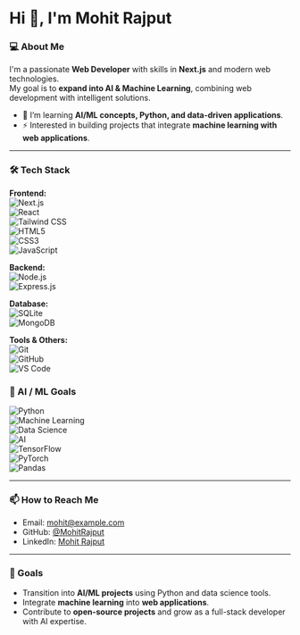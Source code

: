 # Hi 👋, I'm Mohit Rajput

### 💻 About Me
I'm a passionate **Web Developer** with skills in **Next.js** and modern web technologies.  
My goal is to **expand into AI & Machine Learning**, combining web development with intelligent solutions.

- 🌱 I’m learning **AI/ML concepts, Python, and data-driven applications**.
- ⚡ Interested in building projects that integrate **machine learning with web applications**.

---

### 🛠 Tech Stack
**Frontend:**  
![Next.js](https://img.shields.io/badge/Next.js-000000?style=for-the-badge&logo=next.js&logoColor=white)  
![React](https://img.shields.io/badge/React-61DAFB?style=for-the-badge&logo=react&logoColor=black)  
![Tailwind CSS](https://img.shields.io/badge/Tailwind_CSS-06B6D4?style=for-the-badge&logo=tailwind-css&logoColor=white)  
![HTML5](https://img.shields.io/badge/HTML5-E34F26?style=for-the-badge&logo=html5&logoColor=white)  
![CSS3](https://img.shields.io/badge/CSS3-1572B6?style=for-the-badge&logo=css3&logoColor=white)  
![JavaScript](https://img.shields.io/badge/JavaScript-F7DF1E?style=for-the-badge&logo=javascript&logoColor=black)  

**Backend:**  
![Node.js](https://img.shields.io/badge/Node.js-339933?style=for-the-badge&logo=node.js&logoColor=white)  
![Express.js](https://img.shields.io/badge/Express.js-000000?style=for-the-badge&logo=express&logoColor=white)  

**Database:**  
![SQLite](https://img.shields.io/badge/SQLite-07405E?style=for-the-badge&logo=sqlite&logoColor=white)  
![MongoDB](https://img.shields.io/badge/MongoDB-47A248?style=for-the-badge&logo=mongodb&logoColor=white)  

**Tools & Others:**  
![Git](https://img.shields.io/badge/Git-F05032?style=for-the-badge&logo=git&logoColor=white)  
![GitHub](https://img.shields.io/badge/GitHub-181717?style=for-the-badge&logo=github&logoColor=white)  
![VS Code](https://img.shields.io/badge/VS_Code-007ACC?style=for-the-badge&logo=visual-studio-code&logoColor=white)  

### 🤖 AI / ML Goals
![Python](https://img.shields.io/badge/Python-3776AB?style=for-the-badge&logo=python&logoColor=white)  
![Machine Learning](https://img.shields.io/badge/Machine_Learning-F7DF1E?style=for-the-badge&logo=machine-learning&logoColor=black)  
![Data Science](https://img.shields.io/badge/Data_Science-FF6F61?style=for-the-badge&logo=data-science&logoColor=white)  
![AI](https://img.shields.io/badge/AI-4B0082?style=for-the-badge&logo=artificial-intelligence&logoColor=white)  
![TensorFlow](https://img.shields.io/badge/TensorFlow-FF6F00?style=for-the-badge&logo=tensorflow&logoColor=white)  
![PyTorch](https://img.shields.io/badge/PyTorch-EE4C2C?style=for-the-badge&logo=pytorch&logoColor=white)  
![Pandas](https://img.shields.io/badge/Pandas-150458?style=for-the-badge&logo=pandas&logoColor=white)  

---

### 📫 How to Reach Me
- Email: mohit@example.com  
- GitHub: [@MohitRajput](https://github.com/Mohit-Rajput-py)  
- LinkedIn: [Mohit Rajput](https://www.linkedin.com/in/mohitrajput/)  

---

### 🚀 Goals
- Transition into **AI/ML projects** using Python and data science tools.  
- Integrate **machine learning** into **web applications**.  
- Contribute to **open-source projects** and grow as a full-stack developer with AI expertise.
